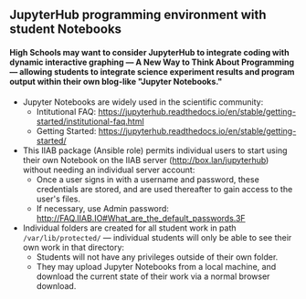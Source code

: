 ## JupyterHub programming environment with student Notebooks

#### High Schools may want to consider JupyterHub to integrate coding with dynamic interactive graphing — A New Way to Think About Programming — allowing students to integrate science experiment results and program output within their own blog-like "Jupyter Notebooks."

* Jupyter Notebooks are widely used in the scientific community:
  * Intitutional FAQ: https://jupyterhub.readthedocs.io/en/stable/getting-started/institutional-faq.html
  * Getting Started: https://jupyterhub.readthedocs.io/en/stable/getting-started/
* This IIAB package (Ansible role) permits individual users to start using their own Notebook on the IIAB server (http://box.lan/jupyterhub) without needing an individual server account:
  * Once a user signs in with a username and password, these credentials are stored, and are used thereafter to gain access to the user's files.
  * If necessary, use Admin password: http://FAQ.IIAB.IO#What_are_the_default_passwords.3F
* Individual folders are created for all student work in path `/var/lib/protected/` &mdash; individual students will only be able to see their own work in that directory:
  * Students will not have any privileges outside of their own folder.
  * They may upload Jupyter Notebooks from a local machine, and download the current state of their work via a normal browser download.
